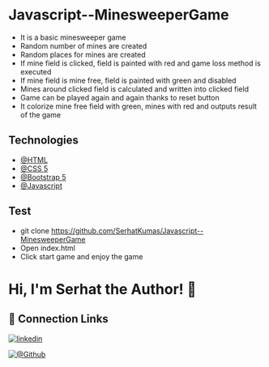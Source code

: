 # Javascript--MinesweeperGame

- It is a basic minesweeper game
- Random number of mines are created
- Random places for mines are created
- If mine field is clicked, field is painted with red and game loss method is executed
- If mine field is mine free, field is painted with green and disabled
- Mines around clicked field is calculated and written into clicked field
- Game can be played again and again thanks to reset button
- It colorize mine free field with green, mines with red and outputs result of the game


## Technologies

- [@HTML](https://developer.mozilla.org/en-US/docs/Learn/Getting_started_with_the_web/HTML_basics)
- [@CSS 5](https://developer.mozilla.org/en-US/docs/Web/CSS)
- [@Bootstrap 5](https://getbootstrap.com/docs/5.0/getting-started/introduction/)
- [@Javascript](https://developer.mozilla.org/en-US/docs/Web/JavaScript)

## Test

- git clone https://github.com/SerhatKumas/Javascript--MinesweeperGame
- Open index.html
- Click start game and enjoy the game


# Hi, I'm Serhat the Author! 👋


## 🔗 Connection Links

[![linkedin](https://img.shields.io/badge/linkedin-0A66C2?style=for-the-badge&logo=linkedin&logoColor=white)](https://www.linkedin.com/in/serhatkumas/)

[![@Github](https://img.shields.io/badge/github-0A66C2?style=for-the-badge&logo=github&logoColor=white)](https://www.github.com/serhatkumas)
